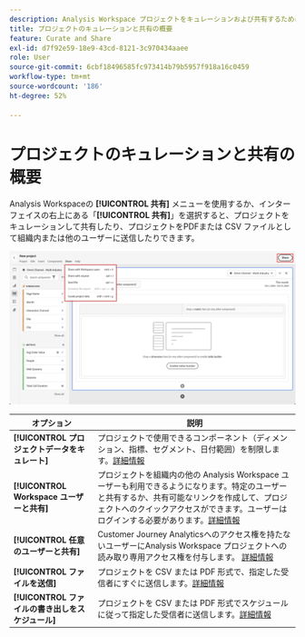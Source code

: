 ```yaml
---
description: Analysis Workspace プロジェクトをキュレーションおよび共有するために使用できるオプションについて説明します。
title: プロジェクトのキュレーションと共有の概要
feature: Curate and Share
exl-id: d7f92e59-18e9-43cd-8121-3c970434aaee
role: User
source-git-commit: 6cbf18496585fc973414b79b5957f918a16c0459
workflow-type: tm+mt
source-wordcount: '186'
ht-degree: 52%

---
```


# プロジェクトのキュレーションと共有の概要

Analysis Workspaceの **[!UICONTROL 共有]** メニューを使用するか、インターフェイスの右上にある「**[!UICONTROL 共有]**」を選択すると、プロジェクトをキュレーションして共有したり、プロジェクトをPDFまたは CSV ファイルとして組織内または他のユーザーに送信したりできます。

![ 新株予約権 ](assets/share-options.png)

| オプション | 説明 |
|---|---|
| **[!UICONTROL プロジェクトデータをキュレート]** | プロジェクトで使用できるコンポーネント（ディメンション、指標、セグメント、日付範囲）を制限します。[詳細情報](/help/analysis-workspace/curate-share/curate.md) |
| **[!UICONTROL Workspace ユーザーと共有]** | プロジェクトを組織内の他の Analysis Workspace ユーザーも利用できるようになります。特定のユーザーと共有するか、共有可能なリンクを作成して、プロジェクトへのクイックアクセスができます。ユーザーはログインする必要があります。[詳細情報](/help/analysis-workspace/curate-share/share-projects.md) |
| **[!UICONTROL 任意のユーザーと共有]** | Customer Journey Analyticsへのアクセス権を持たないユーザーにAnalysis Workspace プロジェクトへの読み取り専用アクセス権を付与します。 [詳細情報](/help/analysis-workspace/curate-share/share-projects.md) |
| **[!UICONTROL ファイルを送信]** | プロジェクトを CSV または PDF 形式で、指定した受信者にすぐに送信します。[詳細情報](/help/analysis-workspace/curate-share/t-schedule-report.md) |
| **[!UICONTROL ファイルの書き出しをスケジュール]** | プロジェクトを CSV または PDF 形式でスケジュールに従って指定した受信者に送信します。[詳細情報](/help/analysis-workspace/curate-share/t-schedule-report.md) |

